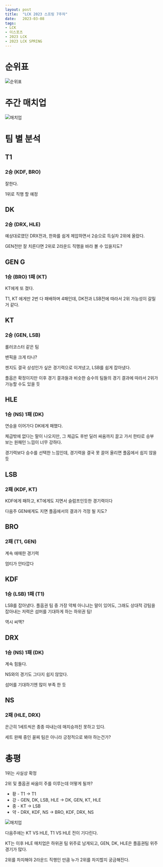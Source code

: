 ```yaml
---
layout: post
title:  "LCK 2023 스프링 7주차"
date:   2023-03-08
tags:
- LCK
- 이스포츠
- 2023 LCK
- 2023 LCK SPRING
---
```


# 순위표

![순위표](../fan/img/2023/lck/spring_week7.jpg)

# 주간 매치업

![매치업](../fan/img/2023/lck/spring_week7_matchup.png)

# 팀 별 분석

## T1

### 2승 (KDF, BRO)

잘한다. 

1위로 직행 할 예정

## DK

### 2승 (DRX, HLE)

예상대로였던 DRX전과, 한화를 쉽게 제압하면서 2승으로 득실차 2위에 올랐다.

GEN전만 잘 치른다면 2위로 2라운드 직행을 바라 볼 수 있을지도?

## GEN G

### 1승 (BRO) 1패 (KT)

KT에게 또 졌다.

T1, KT 에게만 2번 다 패배하며 4패인데, DK전과 LSB전에 따라서 2위 가능성이 갈릴 거 같다.

## KT

### 2승 (GEN, LSB)

롤러코스터 같은 팀

밴픽을 크게 타나?

젠지도 결국 상성인가 싶은 경기력으로 이겨냈고, LSB를 쉽게 잡아냈다.

플옵은 확정이지만 이후 경기 결과들과 비슷한 승수의 팀들의 경기 결과에 따라서 2위가 가능할 수도 있을 듯

## HLE

### 1승 (NS) 1패 (DK)

연승을 이어가다 DK에게 패했다.

체급밖에 없다는 말이 나오지만, 그 체급도 후반 딜러 싸움까지 끌고 가서 한타로 승부 보는 원패턴 느낌이 너무 강하다.

경기력보다 승수를 선택한 느낌인데, 경기력을 결국 못 끌어 올리면 플옵에서 쉽지 않을 듯

## LSB

### 2패 (KDF, KT)

KDF에게 패하고, KT에게도 지면서 슬럼프인듯한 경기력이다

다음주 GEN에게도 지면 플옵에서의 결과가 걱정 될 지도?

## BRO

### 2패 (T1, GEN)

계속 애매한 경기력

엄티가 안타깝다

## KDF

### 1승 (LSB) 1패 (T1)

LSB를 잡아냈다. 플옵권 팀 중 가장 약체 아니냐는 말이 있어도, 그래도 상대적 강팀을 잡아내는 저력은 섬머를 기대하게 하는 하위권 팀!

역시 씨맥?

## DRX

### 1승 (NS) 1패 (DK)

계속 힘들다.

NS와의 경기도 그다지 쉽지 않았다.

섬머를 기대하기엔 많이 부족 한 듯

## NS

### 2패 (HLE, DRX)

은근히 1세트씩은 종종 따내는데 매치승까진 못하고 있다.

세트 완패 중인 꼴찌 팀은 아니라 긍정적으로 봐야 하는건가?

# 총평

1위는 사실상 확정

2위 및 플옵권 싸움이 주를 이루는데 어떻게 될까?

* 황 - T1 -> T1
* 강 - GEN, DK, LSB, HLE -> DK, GEN, KT, HLE
* 중 - KT -> LSB
* 약 - DRX, KDF, NS -> BRO, KDF, DRX, NS

![매치업](../fan/img/2023/lck/spring_week8_matchup.png)

다음주에는 KT VS HLE, T1 VS HLE 전이 기다린다.

KT는 이후 HLE 매치업은 하위권 팀 위주로 남게되고, GEN, DK, HLE은 플옵권팀 위주 경기가 많다.

2위를 차지해야 2라운드 직행인 만큼 누가 2위를 차지할지 궁금해진다.